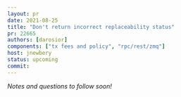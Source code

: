 ```yaml
---
layout: pr
date: 2021-08-25
title: "Don't return incorrect replaceability status"
pr: 22665
authors: [darosior]
components: ["tx fees and policy", "rpc/rest/zmq"]
host: jnewbery
status: upcoming
commit:
---
```


_Notes and questions to follow soon!_

<!-- TODO: Before meeting, add notes and questions
## Notes

## Questions
1. Did you review the PR? [Concept ACK, approach ACK, tested ACK, or NACK](https://github.com/bitcoin/bitcoin/blob/master/CONTRIBUTING.md#peer-review)?
-->


<!-- TODO: After meeting, uncomment and add meeting log between the irc tags
## Meeting Log

{% irc %}
{% endirc %}
-->
